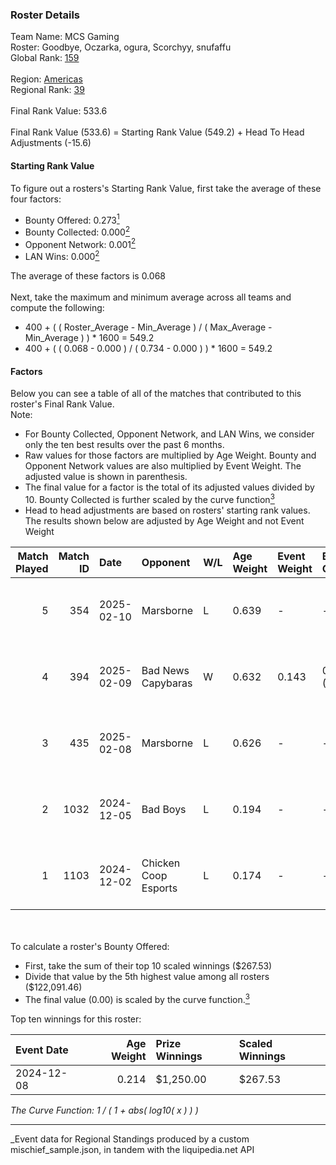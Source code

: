 ### Roster Details<br />
Team Name: MCS Gaming<br />
Roster: Goodbye, Oczarka, ogura, Scorchyy, snufaffu<br />
Global Rank: [159](../../standings_global_2025_05_05.md)<br />
<br />
Region: [Americas]( ../../standings_americas_2025_05_05.md)<br />
Regional Rank: [39]( ../../standings_americas_2025_05_05.md)<br />
<br />
Final Rank Value:  533.6<br />
<br />
Final Rank Value (533.6) = Starting Rank Value (549.2) + Head To Head Adjustments (-15.6)<br />

#### Starting Rank Value<br />
To figure out a rosters's Starting Rank Value, first take the average of these four factors:<br />
- Bounty Offered: 0.273[<sup>1</sup>](#table2)
- Bounty Collected: 0.000[<sup>2</sup>](#table1)
- Opponent Network: 0.001[<sup>2</sup>](#table1)
- LAN Wins: 0.000[<sup>2</sup>](#table1)

The average of these factors is 0.068<br />
<br />
Next, take the maximum and minimum average across all teams and compute the following:<br />
- 400 + ( ( Roster_Average - Min_Average ) / ( Max_Average - Min_Average ) ) * 1600 = 549.2
- 400 + ( ( 0.068 - 0.000 ) / ( 0.734 - 0.000 ) ) * 1600 = 549.2


#### Factors<br />
Below you can see a table of all of the matches that contributed to this roster's Final Rank Value.<br />
Note:<br />

- For Bounty Collected, Opponent Network, and LAN Wins, we consider only the ten best results over the past 6 months.
- Raw values for those factors are multiplied by Age Weight. Bounty and Opponent Network values are also multiplied by Event Weight. The adjusted value is shown in parenthesis.
- The final value for a factor is the total of its adjusted values divided by 10. Bounty Collected is further scaled by the curve function[<sup>3</sup>](#curveFunction)
- Head to head adjustments are based on rosters' starting rank values. The results shown below are adjusted by Age Weight and not Event Weight
<span id="table1"></span><br />


| Match Played | Match ID | Date       | Opponent             | W/L | Age Weight | Event Weight | Bounty Collected | Opponent Network | LAN Wins  | H2H Adj. | Roster                                      |
| -: | -: | :- | :- | :- | :- | :- | :- | :- | :- | -: | :- |
|            5 |      354 | 2025-02-10 | Marsborne            | L   | 0.639      | -            | -                | -                | -         |   -10.21 | Goodbye, Oczarka, ogura, Scorchyy, snufaffu |
|            4 |      394 | 2025-02-09 | Bad News Capybaras   | W   | 0.632      | 0.143        | 0.000 (0.000)    | 0.076 (0.007)    | 0 (0.000) |     9.34 | Goodbye, Oczarka, ogura, Scorchyy, snufaffu |
|            3 |      435 | 2025-02-08 | Marsborne            | L   | 0.626      | -            | -                | -                | -         |   -10.67 | Goodbye, Oczarka, ogura, Scorchyy, snufaffu |
|            2 |     1032 | 2024-12-05 | Bad Boys             | L   | 0.194      | -            | -                | -                | -         |    -2.12 | Goodbye, Oczarka, ogura, Scorchyy, snufaffu |
|            1 |     1103 | 2024-12-02 | Chicken Coop Esports | L   | 0.174      | -            | -                | -                | -         |    -1.90 | Goodbye, Oczarka, ogura, Scorchyy, snufaffu |

<br />
<span id="table2"></span><br />
To calculate a roster's Bounty Offered:<br />

- First, take the sum of their top 10 scaled winnings ($267.53)
- Divide that value by the 5th highest value among all rosters ($122,091.46)
- The final value (0.00) is scaled by the curve function.[<sup>3</sup>](#curveFunction)

Top ten winnings for this roster:<br />

| Event Date | Age Weight | Prize Winnings | Scaled Winnings |
| :- | -: | :- | :- |
| 2024-12-08 |      0.214 | $1,250.00      | $267.53         |


<span id="curveFunction"></span>_The Curve Function: 1 / ( 1 + abs( log10( x ) ) )_<br />

---
_Event data for Regional Standings produced by a custom mischief_sample.json, in tandem with the liquipedia.net API<br />
